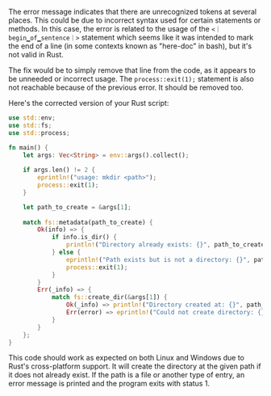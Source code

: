 The error message indicates that there are unrecognized tokens at several places. This could be due to incorrect syntax used for certain statements or methods. In this case, the error is related to the usage of the `<｜begin▁of▁sentence｜>` statement which seems like it was intended to mark the end of a line (in some contexts known as "here-doc" in bash), but it's not valid in Rust.

The fix would be to simply remove that line from the code, as it appears to be unneeded or incorrect usage. The `process::exit(1);` statement is also not reachable because of the previous error. It should be removed too. 

Here's the corrected version of your Rust script:

```rs
use std::env;
use std::fs;
use std::process;

fn main() {
    let args: Vec<String> = env::args().collect();
    
    if args.len() != 2 {
        eprintln!("usage: mkdir <path>");
        process::exit(1);
    }

    let path_to_create = &args[1];
    
    match fs::metadata(path_to_create) {
        Ok(info) => {
            if info.is_dir() {
                println!("Directory already exists: {}", path_to_create);
            } else {
                eprintln!("Path exists but is not a directory: {}", path_to_create);
                process::exit(1);
            }
        }
        Err(_info) => {
            match fs::create_dir(&args[1]) {
                Ok(_info) => println!("Directory created at: {}", path_to_create),
                Err(error) => eprintln!("Could not create directory: {}. Reason: {}", path_to_create, error),
            }
        }
    };
}
``` 
This code should work as expected on both Linux and Windows due to Rust's cross-platform support. It will create the directory at the given path if it does not already exist. If the path is a file or another type of entry, an error message is printed and the program exits with status 1.

